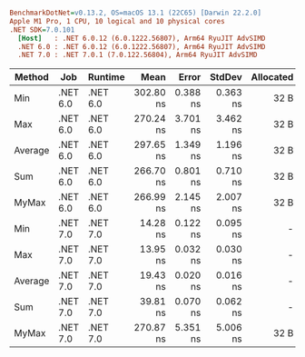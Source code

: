 ``` ini

BenchmarkDotNet=v0.13.2, OS=macOS 13.1 (22C65) [Darwin 22.2.0]
Apple M1 Pro, 1 CPU, 10 logical and 10 physical cores
.NET SDK=7.0.101
  [Host]   : .NET 6.0.12 (6.0.1222.56807), Arm64 RyuJIT AdvSIMD
  .NET 6.0 : .NET 6.0.12 (6.0.1222.56807), Arm64 RyuJIT AdvSIMD
  .NET 7.0 : .NET 7.0.1 (7.0.122.56804), Arm64 RyuJIT AdvSIMD


```
|  Method |      Job |  Runtime |      Mean |    Error |   StdDev | Allocated |
|-------- |--------- |--------- |----------:|---------:|---------:|----------:|
|     Min | .NET 6.0 | .NET 6.0 | 302.80 ns | 0.388 ns | 0.363 ns |      32 B |
|     Max | .NET 6.0 | .NET 6.0 | 270.24 ns | 3.701 ns | 3.462 ns |      32 B |
| Average | .NET 6.0 | .NET 6.0 | 297.65 ns | 1.349 ns | 1.196 ns |      32 B |
|     Sum | .NET 6.0 | .NET 6.0 | 266.70 ns | 0.801 ns | 0.710 ns |      32 B |
|   MyMax | .NET 6.0 | .NET 6.0 | 266.99 ns | 2.145 ns | 2.007 ns |      32 B |
|     Min | .NET 7.0 | .NET 7.0 |  14.28 ns | 0.122 ns | 0.095 ns |         - |
|     Max | .NET 7.0 | .NET 7.0 |  13.95 ns | 0.032 ns | 0.030 ns |         - |
| Average | .NET 7.0 | .NET 7.0 |  19.43 ns | 0.020 ns | 0.016 ns |         - |
|     Sum | .NET 7.0 | .NET 7.0 |  39.81 ns | 0.070 ns | 0.062 ns |         - |
|   MyMax | .NET 7.0 | .NET 7.0 | 270.87 ns | 5.351 ns | 5.006 ns |      32 B |
